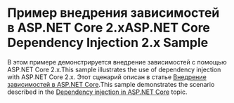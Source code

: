 # <a name="aspnet-core-dependency-injection-2x-sample"></a><span data-ttu-id="619d3-101">Пример внедрения зависимостей в ASP.NET Core 2.x</span><span class="sxs-lookup"><span data-stu-id="619d3-101">ASP.NET Core Dependency Injection 2.x Sample</span></span>

<span data-ttu-id="619d3-102">В этом примере демонстрируется внедрение зависимостей с помощью ASP.NET Core 2.x.</span><span class="sxs-lookup"><span data-stu-id="619d3-102">This sample illustrates the use of dependency injection with ASP.NET Core 2.x.</span></span> <span data-ttu-id="619d3-103">Этот сценарий описан в статье [Внедрение зависимостей в ASP.NET Core](https://docs.microsoft.com/aspnet/core/fundamentals/dependency-injection).</span><span class="sxs-lookup"><span data-stu-id="619d3-103">This sample demonstrates the scenario described in the [Dependency injection in ASP.NET Core](https://docs.microsoft.com/aspnet/core/fundamentals/dependency-injection) topic.</span></span>
